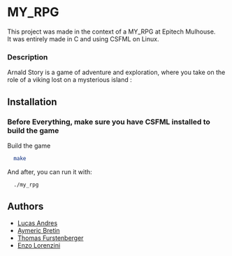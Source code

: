 
# MY_RPG

This project was made in the context of a MY_RPG at Epitech Mulhouse.\
It was entirely made in C and using CSFML on Linux.

### Description
Arnald Story is a game of adventure and exploration, where you take on the role of a viking lost on a mysterious island :

## Installation

### Before Everything, make sure you have CSFML installed to build the game

Build the game
```bash
  make
```

And after, you can run it with:
```bash
  ./my_rpg
```
## Authors

- [Lucas Andres](https://github.com/painaunoix)
- [Aymeric Bretin](https://github.com/AymericBretin)
- [Thomas Furstenberger](https://github.com/Thomas-furstenberger)
- [Enzo Lorenzini](https://github.com/Enzolorenzini)

